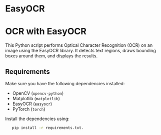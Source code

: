 # EasyOCR

# OCR with EasyOCR

This Python script performs Optical Character Recognition (OCR) on an image using the EasyOCR library. It detects text regions, draws bounding boxes around them, and displays the results.

## Requirements

Make sure you have the following dependencies installed:
- OpenCV (`opencv-python`)
- Matplotlib (`matplotlib`)
- EasyOCR (`easyocr`)
- PyTorch (`torch`)

Install the dependencies using:

```bash
   pip install -r requirements.txt.
